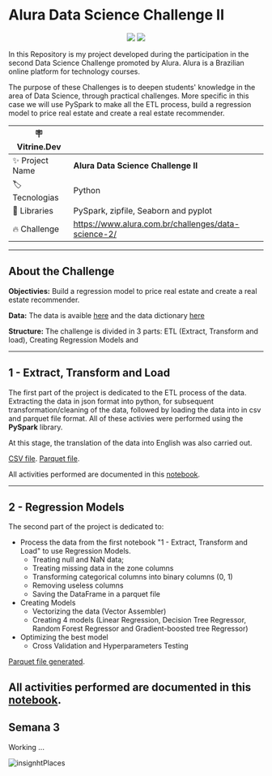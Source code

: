 # Alura Data Science Challenge II
<div align="center">
  <a href="https://www.linkedin.com/in/fernando-lacerda-/" target="_blank">
    <img src="https://img.shields.io/badge/linkedin-%230077B5.svg?style=for-the-badge&logo=linkedin&logoColor=white"></a>
  <a href="https://github.com/Lacerdash">
    <img src="https://img.shields.io/badge/github-%23121011.svg?style=for-the-badge&logo=github&logoColor=white"></a>
</div>

In this Repository is my project developed during the participation in the second Data Science Challenge promoted by Alura. Alura is a Brazilian online platform for technology courses.

The purpose of these Challenges is to deepen students' knowledge in the area of ​​Data Science, through practical challenges. More specific in this case we will use PySpark to make all the ETL process, build a regression model to price real estate and create a real estate recommender.

| :placard: Vitrine.Dev |     |
| -------------  | --- |
| :sparkles: Project Name        | **Alura Data Science Challenge II**
| :label: Tecnologias | Python
| :rocket: Libraries         | PySpark, zipfile, Seaborn and pyplot
| :fire: Challenge     | https://www.alura.com.br/challenges/data-science-2/

---

## **About the Challenge**

**Objectivies:** Build a regression model to price real estate and create a real estate recommender.

**Data:** The data is avaible [here](https://github.com/Lacerdash/Alura-Data-Science-Challenge-II/blob/main/data/semana-1.zip) and the data dictionary [here](https://github.com/Lacerdash/Alura-Data-Science-Challenge-II/blob/main/data/README.md)

**Structure:** The challenge is divided in 3 parts: ETL (Extract, Transform and load), Creating Regression Models and 

---

## **1 - Extract, Transform and Load**

The first part of the project is dedicated to the ETL process of the data. Extracting the data in json format into python, for subsequent transformation/cleaning of the data, followed by loading the data into in csv and parquet file format. All of these activies were performed using the **PySpark** library.

At this stage, the translation of the data into English was also carried out.

[CSV file](https://github.com/Lacerdash/Alura-Data-Science-Challenge-II/blob/main/data/csv/part-00000-4340dfbc-acf6-4ad3-8cc2-6ec617ebd94a-c000.csv).
[Parquet file](https://github.com/Lacerdash/Alura-Data-Science-Challenge-II/blob/main/data/parquet/part-00000-8bc019cf-aa0b-4e9e-98c7-a3ac5f08fe01-c000.snappy.parquet).

All activities performed are documented in this [notebook](https://github.com/Lacerdash/Alura-Data-Science-Challenge-II/blob/main/1%20-%20Extract%2C%20Transform%20and%20Load.ipynb).

---

## **2 - Regression Models**

The second part of the project is dedicated to: 

- Process the data from the first notebook "1 - Extract, Transform and Load" to use Regression Models.
    - Treating null and NaN data;
    - Treating missing data in the zone columns
    - Transforming categorical columns into binary columns (0, 1)
    - Removing useless columns
    - Saving the DataFrame in a parquet file
- Creating Models
    - Vectorizing the data (Vector Assembler)
    - Creating 4 models (Linear Regression, Decision Tree Regressor, Random Forest Regressor and Gradient-boosted tree Regressor)
- Optimizing the best model
    - Cross Validation and Hyperparameters Testing

[Parquet file generated]().

All activities performed are documented in this [notebook](https://github.com/Lacerdash/Alura-Data-Science-Challenge-II/blob/main/2%20-%20Regression%20Models.ipynb).
---

## Semana 3

Working ...


![insignhtPlaces](https://user-images.githubusercontent.com/104234513/203103126-3dbe6892-5acb-46d0-bef5-e3c10b7c5a5a.png#vitrinedev)